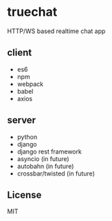 # truechat

HTTP/WS based realtime chat app

## client

- es6
- npm
- webpack
- babel
- axios

## server

- python
- django
- django rest framework
- asyncio (in future)
- autobahn (in future)
- crossbar/twisted (in future)

## License

MIT